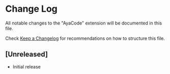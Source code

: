 # Change Log

All notable changes to the "AyaCode" extension will be documented in this file.

Check [Keep a Changelog](http://keepachangelog.com/) for recommendations on how to structure this file.

## [Unreleased]

- Initial release
